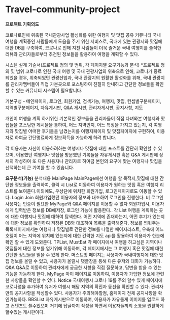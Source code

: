 # Travel-community-project

**프로젝트 기획의도**

코로나로인해 위축된 국내관광사업 활성화를 위한 여행지 및 맛집 공유 커뮤니티
국내 여행을 계획중인 사람들에게 도움을 주기 위한 서비스로, 국내에 있는 관광지와 맛집에 대한 DB를 구축하여, 
코로나로 인해 지친 사람들이 더욱 즐거운 국내 여행지를 솔직한 리뷰와 관리자들로부터 추천된 정보들을 활용하여 여행을 계획할 수 있다.


시스템 설계 기술서(프로젝트 정의 및 범위, 각 페이지별 요구기능과 분석)
*프로젝트 정의 및 범위
코로나로 인한 국내 여행 및 국내 관광사업의 위축으로 인해, 코로나가 종료되었을 경우, 위축되었던 관광산업과, 국내 관광지의 원활한 활성화를 위해, 국내 관광지를 관리자멤버들이 직접 가본곳으로 포스팅하여 친절히 안내하고 간단한 정보들을 확인할 수  있는 커뮤니티 시스템이 필요합니다.

기본구성 - 메인페이지, 로그인, 회원가입, 검색기능, 여행지, 맛집, 컨셉별구분페이지, 지역별구분페이지, 자유게시판, Q&A 게시판, 관리자게시판, 공지사항, 지도

개인이 여행을 계획 하기위한 기본적인 정보들을 관리자들이 직접 다녀와본 여행지와 맛집들을 포스팅한 게시물을 통하여, 어느 지역인지, 어느 특징을 가지고 있는지, 각 여행지와 맛집별 어떠한 후기들을 남겼는지를 여행지페이지 및 맛집페이지에 구현하여, 이용자로 하여금 간단명료하게 정보획득을 가능하게 하려 합니다. 

각 이용자는 자신이 이용하려하는 여행지나 맛집에 대한 포스트를 간단히 확인할 수 있으며, 이용했던 여행지나 맛집을 방문했던 기록들을 자유게시판 혹은 Q&A 게시판에 상세히 작성하여 또 다른 사용자나 관리자로 하여금 본인의 요구에 맞는 여행지나 맛집을 선택하는데 큰 기여를 할 수 있습니다.



**요구분석(기능)**
분석내용
MainPage
MainPage에선 여행을 할 목적지,맛집에 대한 간단한 정보들을 출력하여, 클릭 시 List로 이동하여 이용자가 원하는 맛집 혹은 여행지 리스트를 보여준다.이외에도, 우상단에 위치한 회원가입, 로그인페이지로도 이동할 수 있다.
Login
Join
회원가입했던 이용자의 정보와 대조하여 로그인을 진행한다. 비 로그인 사용자는 인증이 필요한 MyPage와 Q&A 페이지를 이용할 수 없다
회원가입시, 이용자에게 입력받은 정보를 DB에저장, 로그인 기능에 활용한다..
각 List
여행을 계획하는 곳에 대한 여행지나 맛집에 대하여 탐색한다. 어떤 지역에 존재하는지, 어떤 후기가 있는지에 대한 정보를 확인하여 저장된 DB와 대조하여 목록을 출력해준다.
정보를 띄워주는 목록페이지에서는 여행지나 맛집별로 간단한 정보를 나열한 페이지리스트, 우측에 어느 호텔이 어느 지역에 위치해 있는지에 대한 간략한 지도 api를 활용하여 이용자가 한눈에 확인 할 수 있게 도와준다.
TPList,  MustEat
각 페이지에서 여행을 하고싶은 지역이나 맛집들에 대한 정보를 얻기위해 이동하며, 각 페이지에서는 그 여행지 혹은 맛집에 대한 간단한 정보들을 얻을 수 있게 한다.
머스트잇 페이지는 사용자가 국내여행지에 대한 맛집 정보를 올릴 수 있고, 사용자가 올릴시 댓글창을 통해 다른 유저와 대화가 가능하다.
Q&A
Q&A로 이동하여 관리자에게 궁금한 사항을 직접 질문하고, 답변을 받을 수 있는 기능을 가능하게 한다.
MyPage
마이 페이지로 이동하여, 이용자가 가입한 정보에 관련한 사항들을 확인할 수 있다.
Notice
국내여행시 코로나 19를 주의 할수 있게 페이지에 코로나맵을 추가하여 유저가 여행시 해당 지역의 확진자 동선을 확인할 수 있다.
관리자만의 공지사항을 작성할수 있다. 사용자가 주의해야할점, 홈페이지 전체 공지사항을 확인가능하다.
BBSList
자유게시판으로 이동하여, 이용자가 자유롭게 이미지를 업로드 하고 컨텐츠도 쓸수있으며 거기에 답글까지 작성을 하면서 이용자들끼리 소통을 원활하게 할수있는 게시판이다. 


